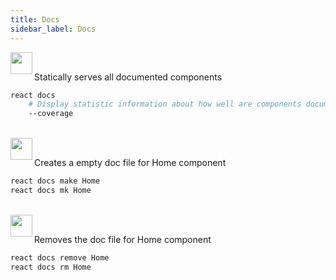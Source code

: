 ```yaml
---
title: Docs
sidebar_label: Docs
---
```


<img align="left" src="https://cdn.rawgit.com/steevehook/react-devcli/5ef47b56/icons/markers/draft.svg" height="35px">
<br/>

Statically serves all documented components

```bash
react docs
    # Display statistic information about how well are components documented
    --coverage
```

<br/>

<img align="left" src="https://cdn.rawgit.com/steevehook/react-devcli/5ef47b56/icons/markers/draft.svg" height="35px">
<br/>

Creates a empty doc file for Home component

```bash
react docs make Home
react docs mk Home
```

<br/>

<img align="left" src="https://cdn.rawgit.com/steevehook/react-devcli/5ef47b56/icons/markers/draft.svg" height="35px">
<br/>

Removes the doc file for Home component

```bash
react docs remove Home
react docs rm Home
```
